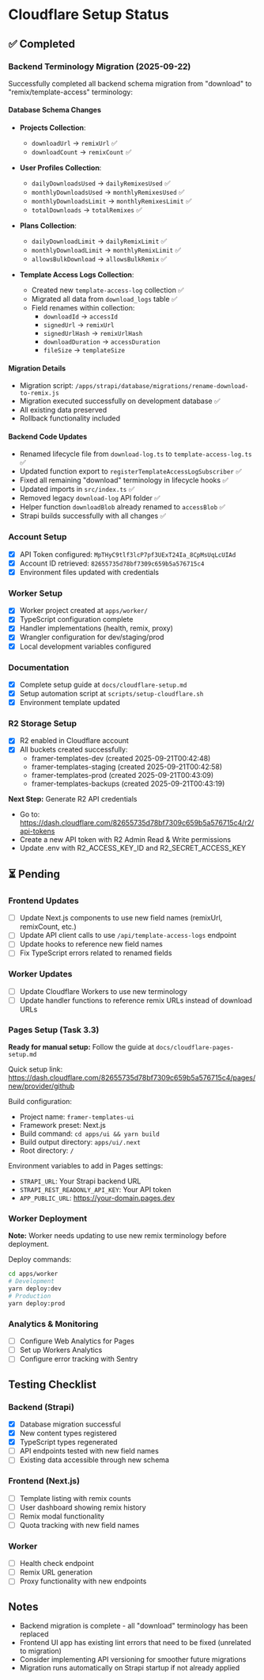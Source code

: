 # Cloudflare Setup Status

## ✅ Completed

### Backend Terminology Migration (2025-09-22)

Successfully completed all backend schema migration from "download" to "remix/template-access" terminology:

#### Database Schema Changes

- **Projects Collection**:

  - `downloadUrl` → `remixUrl` ✅
  - `downloadCount` → `remixCount` ✅

- **User Profiles Collection**:

  - `dailyDownloadsUsed` → `dailyRemixesUsed` ✅
  - `monthlyDownloadsUsed` → `monthlyRemixesUsed` ✅
  - `monthlyDownloadsLimit` → `monthlyRemixesLimit` ✅
  - `totalDownloads` → `totalRemixes` ✅

- **Plans Collection**:

  - `dailyDownloadLimit` → `dailyRemixLimit` ✅
  - `monthlyDownloadLimit` → `monthlyRemixLimit` ✅
  - `allowsBulkDownload` → `allowsBulkRemix` ✅

- **Template Access Logs Collection**:
  - Created new `template-access-log` collection ✅
  - Migrated all data from `download_logs` table ✅
  - Field renames within collection:
    - `downloadId` → `accessId`
    - `signedUrl` → `remixUrl`
    - `signedUrlHash` → `remixUrlHash`
    - `downloadDuration` → `accessDuration`
    - `fileSize` → `templateSize`

#### Migration Details

- Migration script: `/apps/strapi/database/migrations/rename-download-to-remix.js`
- Migration executed successfully on development database ✅
- All existing data preserved
- Rollback functionality included

#### Backend Code Updates

- Renamed lifecycle file from `download-log.ts` to `template-access-log.ts` ✅
- Updated function export to `registerTemplateAccessLogSubscriber` ✅
- Fixed all remaining "download" terminology in lifecycle hooks ✅
- Updated imports in `src/index.ts` ✅
- Removed legacy `download-log` API folder ✅
- Helper function `downloadBlob` already renamed to `accessBlob` ✅
- Strapi builds successfully with all changes ✅

### Account Setup

- [x] API Token configured: `MpTHyC9tlf3lcP7pf3UExT24Ia_8CpMsUqLcUIAd`
- [x] Account ID retrieved: `82655735d78bf7309c659b5a576715c4`
- [x] Environment files updated with credentials

### Worker Setup

- [x] Worker project created at `apps/worker/`
- [x] TypeScript configuration complete
- [x] Handler implementations (health, remix, proxy)
- [x] Wrangler configuration for dev/staging/prod
- [x] Local development variables configured

### Documentation

- [x] Complete setup guide at `docs/cloudflare-setup.md`
- [x] Setup automation script at `scripts/setup-cloudflare.sh`
- [x] Environment template updated

### R2 Storage Setup

- [x] R2 enabled in Cloudflare account
- [x] All buckets created successfully:
  - framer-templates-dev (created 2025-09-21T00:42:48)
  - framer-templates-staging (created 2025-09-21T00:42:58)
  - framer-templates-prod (created 2025-09-21T00:43:09)
  - framer-templates-backups (created 2025-09-21T00:43:19)

**Next Step:** Generate R2 API credentials

- Go to: https://dash.cloudflare.com/82655735d78bf7309c659b5a576715c4/r2/api-tokens
- Create a new API token with R2 Admin Read & Write permissions
- Update .env with R2_ACCESS_KEY_ID and R2_SECRET_ACCESS_KEY

## ⏳ Pending

### Frontend Updates

- [ ] Update Next.js components to use new field names (remixUrl, remixCount, etc.)
- [ ] Update API client calls to use `/api/template-access-logs` endpoint
- [ ] Update hooks to reference new field names
- [ ] Fix TypeScript errors related to renamed fields

### Worker Updates

- [ ] Update Cloudflare Workers to use new terminology
- [ ] Update handler functions to reference remix URLs instead of download URLs

### Pages Setup (Task 3.3)

**Ready for manual setup:** Follow the guide at `docs/cloudflare-pages-setup.md`

Quick setup link: https://dash.cloudflare.com/82655735d78bf7309c659b5a576715c4/pages/new/provider/github

Build configuration:

- Project name: `framer-templates-ui`
- Framework preset: Next.js
- Build command: `cd apps/ui && yarn build`
- Build output directory: `apps/ui/.next`
- Root directory: `/`

Environment variables to add in Pages settings:

- `STRAPI_URL`: Your Strapi backend URL
- `STRAPI_REST_READONLY_API_KEY`: Your API token
- `APP_PUBLIC_URL`: https://your-domain.pages.dev

### Worker Deployment

**Note:** Worker needs updating to use new remix terminology before deployment.

Deploy commands:

```bash
cd apps/worker
# Development
yarn deploy:dev
# Production
yarn deploy:prod
```

### Analytics & Monitoring

- [ ] Configure Web Analytics for Pages
- [ ] Set up Workers Analytics
- [ ] Configure error tracking with Sentry

## Testing Checklist

### Backend (Strapi)

- [x] Database migration successful
- [x] New content types registered
- [x] TypeScript types regenerated
- [ ] API endpoints tested with new field names
- [ ] Existing data accessible through new schema

### Frontend (Next.js)

- [ ] Template listing with remix counts
- [ ] User dashboard showing remix history
- [ ] Remix modal functionality
- [ ] Quota tracking with new field names

### Worker

- [ ] Health check endpoint
- [ ] Remix URL generation
- [ ] Proxy functionality with new endpoints

## Notes

- Backend migration is complete - all "download" terminology has been replaced
- Frontend UI app has existing lint errors that need to be fixed (unrelated to migration)
- Consider implementing API versioning for smoother future migrations
- Migration runs automatically on Strapi startup if not already applied
